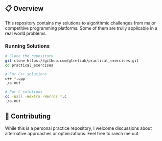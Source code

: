 ## 📋 Overview

This repository contains my solutions to algorithmic challenges from major competitive programming platforms. Some of them are trully applicable in a real world problems.

### Running Solutions

```bash
# Clone the repository
git clone https://github.com/gtretiak/practical_exercises.git
cd practical_exercises

# For C++ solutions
c++ *.cpp
./a.out

# For C solutions
cc -Wall -Wextra -Werror *.c
./a.out

```
## 🤝 Contributing

While this is a personal practice repository, I welcome discussions about alternative approaches or optimizations. Feel free to raech me out.
